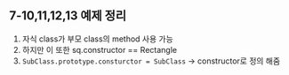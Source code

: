 ## 7-10,11,12,13 예제 정리


1. 자식 class가 부모 class의 method 사용 가능
2. 하지만 이 또한 sq.constructor == Rectangle 
3. `SubClass.prototype.consturctor = SubClass` &rarr; constructor로 정의 해줌
